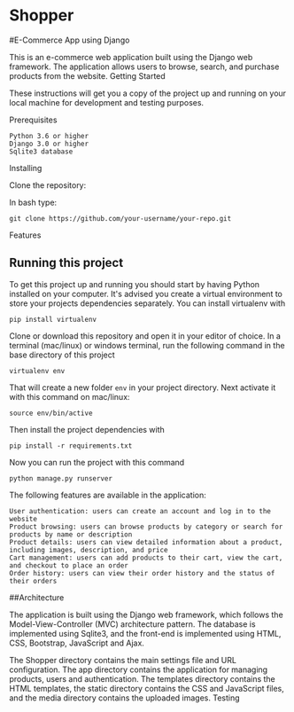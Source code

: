# Shopper
#E-Commerce App using Django

This is an e-commerce web application built using the Django web framework. The application allows users to browse, search, and purchase products from the website.
Getting Started

These instructions will get you a copy of the project up and running on your local machine for development and testing purposes.

Prerequisites

    Python 3.6 or higher
    Django 3.0 or higher
    Sqlite3 database

Installing

Clone the repository:

   In bash type:

    git clone https://github.com/your-username/your-repo.git

Features

## Running this project

To get this project up and running you should start by having Python installed on your computer. It's advised you create a virtual environment to store your projects dependencies separately. You can install virtualenv with

```
pip install virtualenv
```

Clone or download this repository and open it in your editor of choice. In a terminal (mac/linux) or windows terminal, run the following command in the base directory of this project

```
virtualenv env
```

That will create a new folder `env` in your project directory. Next activate it with this command on mac/linux:

```
source env/bin/active
```

Then install the project dependencies with

```
pip install -r requirements.txt
```

Now you can run the project with this command

```
python manage.py runserver
```

The following features are available in the application:

    User authentication: users can create an account and log in to the website
    Product browsing: users can browse products by category or search for products by name or description
    Product details: users can view detailed information about a product, including images, description, and price
    Cart management: users can add products to their cart, view the cart, and checkout to place an order
    Order history: users can view their order history and the status of their orders

##Architecture

The application is built using the Django web framework, which follows the Model-View-Controller (MVC) architecture pattern. The database is implemented using Sqlite3, and the front-end is implemented using HTML, CSS, Bootstrap, JavaScript and Ajax.



The Shopper directory contains the main settings file and URL configuration. The app directory contains the application for managing products, users and authentication. The templates directory contains the HTML templates, the static directory contains the CSS and JavaScript files, and the media directory contains the uploaded images.
Testing
